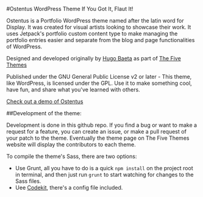 #Ostentus WordPress Theme
If You Got It, Flaut It!

Ostentus is a Portfolio WordPress theme named after the latin word for Display. It was created for visual artists looking to showcase their work. It uses Jetpack's portfolio custom content type to make managing the portfolio entries easier and separate from the blog and page functionalities of WordPress.

Designed and developed originally by [Hugo Baeta](http://hugobaeta.com) as part of [The Five Themes](http://thefivethemes.com/themes/ostentus)

Published under the GNU General Public License v2 or later - This theme, like WordPress, is licensed under the GPL. Use it to make something cool, have fun, and share what you've learned with others.

[Check out a demo of Ostentus](http://ostentus.thefivethemes.com)

##Development of the theme:

Development is done in this github repo. If you find a bug or want to make a request for a feature, you can create an issue, or make a pull request of your patch to the theme. Eventually the theme page on The Five Themes website will display the contributors to each theme.

To compile the theme's Sass, there are two options:
- Use Grunt, all you have to do is a quick `npm install` on the project root in terminal, and then just run `grunt` to start watching for changes to the Sass files. 
- Uee [Codekit](https://incident57.com/codekit/), there's a config file included.